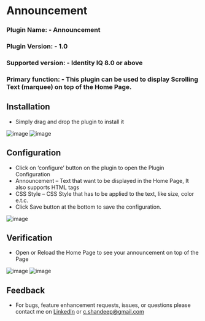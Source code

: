 # Announcement

### Plugin Name: - Announcement
### Plugin Version: - 1.0 
### Supported version: - Identity IQ 8.0 or above 
### Primary function: - This plugin can be used to display Scrolling Text (marquee) on top of the Home Page.

## Installation
* Simply drag and drop the plugin to install it
 
![image](https://github.com/shandeepc/Announcement/assets/42472392/70ba6aa3-2585-496d-8b25-f629dc33962e)
![image](https://github.com/shandeepc/Announcement/assets/42472392/b33968f5-ae3f-4905-ac90-ac1a00bfa4bc)

## Configuration
*	Click on ‘configure’ button on the plugin to open the Plugin Configuration
*	Announcement – Text that want to be displayed in the Home Page, It also supports HTML tags
*	CSS Style – CSS Style that has to be applied to the text, like size, color e.t.c.
*	Click Save button at the bottom to save the configuration.

![image](https://github.com/shandeepc/Announcement/assets/42472392/e71bbb48-c3c6-492a-85bf-207cec356c1e)

## Verification
*	Open or Reload the Home Page to see your announcement on top of the Page

![image](https://github.com/shandeepc/Announcement/assets/42472392/48d8e9cf-793a-4f27-ac0f-a84f1d4c0b3c)
![image](https://github.com/shandeepc/Announcement/assets/42472392/7955ad75-9086-4e2a-a53a-a0b17242b8f2)

## Feedback
*	For bugs, feature enhancement requests, issues, or questions please contact me on [LinkedIn](https://www.linkedin.com/in/shandeepsrinivas/) or [c.shandeep@gmail.com](mailto:c.shandeep@gmail.com)
